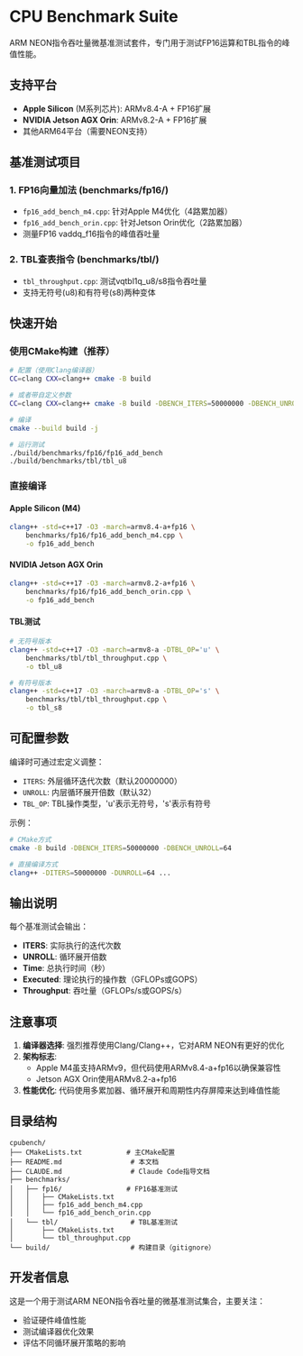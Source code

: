 # CPU Benchmark Suite

ARM NEON指令吞吐量微基准测试套件，专门用于测试FP16运算和TBL指令的峰值性能。

## 支持平台

- **Apple Silicon** (M系列芯片): ARMv8.4-A + FP16扩展
- **NVIDIA Jetson AGX Orin**: ARMv8.2-A + FP16扩展
- 其他ARM64平台（需要NEON支持）

## 基准测试项目

### 1. FP16向量加法 (benchmarks/fp16/)
- `fp16_add_bench_m4.cpp`: 针对Apple M4优化（4路累加器）
- `fp16_add_bench_orin.cpp`: 针对Jetson Orin优化（2路累加器）
- 测量FP16 vaddq_f16指令的峰值吞吐量

### 2. TBL查表指令 (benchmarks/tbl/)
- `tbl_throughput.cpp`: 测试vqtbl1q_u8/s8指令吞吐量
- 支持无符号(u8)和有符号(s8)两种变体

## 快速开始

### 使用CMake构建（推荐）

```bash
# 配置（使用Clang编译器）
CC=clang CXX=clang++ cmake -B build

# 或者带自定义参数
CC=clang CXX=clang++ cmake -B build -DBENCH_ITERS=50000000 -DBENCH_UNROLL=64

# 编译
cmake --build build -j

# 运行测试
./build/benchmarks/fp16/fp16_add_bench
./build/benchmarks/tbl/tbl_u8
```

### 直接编译

#### Apple Silicon (M4)
```bash
clang++ -std=c++17 -O3 -march=armv8.4-a+fp16 \
    benchmarks/fp16/fp16_add_bench_m4.cpp \
    -o fp16_add_bench
```

#### NVIDIA Jetson AGX Orin
```bash
clang++ -std=c++17 -O3 -march=armv8.2-a+fp16 \
    benchmarks/fp16/fp16_add_bench_orin.cpp \
    -o fp16_add_bench
```

#### TBL测试
```bash
# 无符号版本
clang++ -std=c++17 -O3 -march=armv8-a -DTBL_OP='u' \
    benchmarks/tbl/tbl_throughput.cpp \
    -o tbl_u8

# 有符号版本  
clang++ -std=c++17 -O3 -march=armv8-a -DTBL_OP='s' \
    benchmarks/tbl/tbl_throughput.cpp \
    -o tbl_s8
```

## 可配置参数

编译时可通过宏定义调整：

- `ITERS`: 外层循环迭代次数（默认20000000）
- `UNROLL`: 内层循环展开倍数（默认32）
- `TBL_OP`: TBL操作类型，'u'表示无符号，'s'表示有符号

示例：
```bash
# CMake方式
cmake -B build -DBENCH_ITERS=50000000 -DBENCH_UNROLL=64

# 直接编译方式
clang++ -DITERS=50000000 -DUNROLL=64 ...
```

## 输出说明

每个基准测试会输出：
- **ITERS**: 实际执行的迭代次数
- **UNROLL**: 循环展开倍数
- **Time**: 总执行时间（秒）
- **Executed**: 理论执行的操作数（GFLOPs或GOPS）
- **Throughput**: 吞吐量（GFLOPs/s或GOPS/s）

## 注意事项

1. **编译器选择**: 强烈推荐使用Clang/Clang++，它对ARM NEON有更好的优化
2. **架构标志**: 
   - Apple M4虽支持ARMv9，但代码使用ARMv8.4-a+fp16以确保兼容性
   - Jetson AGX Orin使用ARMv8.2-a+fp16
3. **性能优化**: 代码使用多累加器、循环展开和周期性内存屏障来达到峰值性能

## 目录结构

```
cpubench/
├── CMakeLists.txt           # 主CMake配置
├── README.md                 # 本文档
├── CLAUDE.md                 # Claude Code指导文档
├── benchmarks/
│   ├── fp16/                # FP16基准测试
│   │   ├── CMakeLists.txt
│   │   ├── fp16_add_bench_m4.cpp
│   │   └── fp16_add_bench_orin.cpp
│   └── tbl/                  # TBL基准测试
│       ├── CMakeLists.txt
│       └── tbl_throughput.cpp
└── build/                    # 构建目录（gitignore）
```

## 开发者信息

这是一个用于测试ARM NEON指令吞吐量的微基准测试集合，主要关注：
- 验证硬件峰值性能
- 测试编译器优化效果
- 评估不同循环展开策略的影响